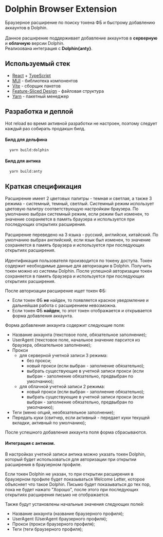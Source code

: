 # Dolphin Browser Extension

Браузерное расширение по поиску токена ФБ и быстрому добавлению аккаунтов в Dolphin.<br/>
<br/>
Данное расширение поддерживает добавление аккаунтов в <b>серверную</b> и <b>облачную</b> версии Dolphin.<br/>
Реализована интеграция с <b>Dolphin{anty}</b>.

## Используемый стек

- [React](https://react.dev/) + [TypeScript](https://www.typescriptlang.org/)
- [MUI](https://mui.com/) - библиотека компонентов
- [Vite](https://vitejs.dev/) - сборщик пакетов
- [Feature-Sliced Design](https://feature-sliced.design/) - файловая структура
- [Yarn](https://classic.yarnpkg.com/) - пакетный менеджер

## Разработка и деплой

Hot reload во время активной разработки не настроен, поэтому следует каждый раз собирать продакшн билд.

#### Билд для дельфина
```bash
  yarn build:dolphin
```

#### Билд для антика
```bash
  yarn build:anty
```

## Краткая спецификация

Расширение имеет 2 цветовых палитры - темная и светлая, а также 3 режима - системный, темный, светлый. Системный режим использует цветовую палитру соответствующую настройкам браузера. По умолчанию выбран системный режим, если режим был изменен, то значение сохраняется в память браузера и используется при последующих открытиях расширения.<br/>
<br/>
Расширение переведено на 3 языка - русский, английски, китайский. По умолчанию выбран английский, если язык был изменен, то значение сохраняется в память браузера и используется при последующих открытиях расширения.<br/>
<br/>
Идентификация пользователя производится по токену доступа. Токен содержит необходимые данные для авторизации в Dolphin. Получить токен можно из системы Dolphin. После успешной авторизации токен сохраняется в память браузера и используется при последующих открытиях расширения.

После авторизации расширение ищет токен ФБ:
- Если токен ФБ <b>не</b> найден, то появляется красное уведомление и дальнейшая работа с расширением невозможна.
- Если токен ФБ <b>найден</b>, то этот токен отображается и  открывается форма добавления аккаунта.

Форма добавления аккаунта содержит следующие поля:

- Название аккаунта (текстовое поле, обязательное заполнение);
- UserAgent (текстовое поле, начальное значение парсится из браузера, обязательное заполнение);
- Прокси
  - для серверной учетной записи 3 режима: 
    - без прокси;
    - новый прокси (если выбран - заполнение обязательно);
    - выбрать существующие в учетной записи прокси (если выбран - заполнение обязательно, предвыбран по умолчанию);
  - для облачной учетной записи 2 режима:
    - новый прокси (если выбран - заполнение обязательно);
    - выбрать существующие в учетной записи прокси (если выбран - заполнение обязательно, предвыбран по умолчанию);
- Теги (меню опций, необязательное заполнение);
- Передать куки (свитчер, если активный - передает куки текущей вкладки, активный по умолчанию);

После успешного добавления аккаунта поля форма сбрасываются.

#### Интеграция с антиком.
В настройках учетной записи антика можно указать токен Dolphin, который будет использоваться для авторизации при открытии расширения в браузерном профиле.

Если токен Dolphin не указан, то при открытии расширения в браузерном профиле будет показываться Welcome Letter, которое объясняет что такое Dolphin. Письмо будет показываться до тех пор, пока не будет нажато "Хорошо", после этого при последующих открытиях расширения письмо не отображается.

Также будут установлены начальные значения следующих полей:
- Название аккаунта (название браузерного профиля);
- UserAgent (UserAgent браузерного профиля);
- Прокси (прокси браузерного профиля);
- Теги (теги браузерного профиля);

